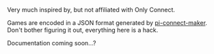Very much inspired by, but not affiliated with Only Connect.

Games are encoded in a JSON format generated by [pi-connect-maker](https://github.com/krawthekrow/pi-connect-maker). Don't bother figuring it out, everything here is a hack.

Documentation coming soon...?
